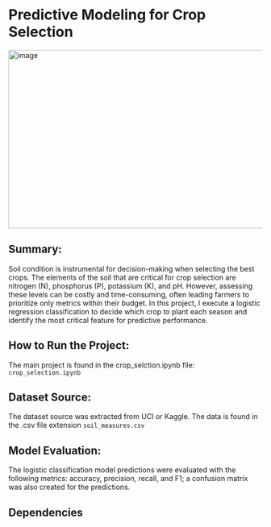 # Predictive Modeling for Crop Selection

<img width="530" height="354" alt="image" src="https://github.com/user-attachments/assets/b7bdb1eb-de96-42cf-a8fc-e6293d443868" />

## Summary: 
Soil condition is instrumental for decision-making when selecting the best crops. The elements of the soil that are critical for crop selection are nitrogen (N), phosphorus (P), potassium (K), and pH. However, assessing these levels can be costly and time-consuming, often leading farmers to prioritize only metrics within their budget. In this project, I execute a logistic regression classification to decide which crop to plant each season and identify the most critical feature for predictive performance. 

## How to Run the Project: 
The main project is found in the crop_selction.ipynb file: `crop_selection.ipynb`

## Dataset Source:
The dataset source was extracted from UCI or Kaggle. The data is found in the .csv file extension `soil_measures.csv`

## Model Evaluation:
The logistic classification model predictions were evaluated with the following metrics: accuracy, precision, recall, and F1; a confusion matrix was also created for the predictions.

## Dependencies


